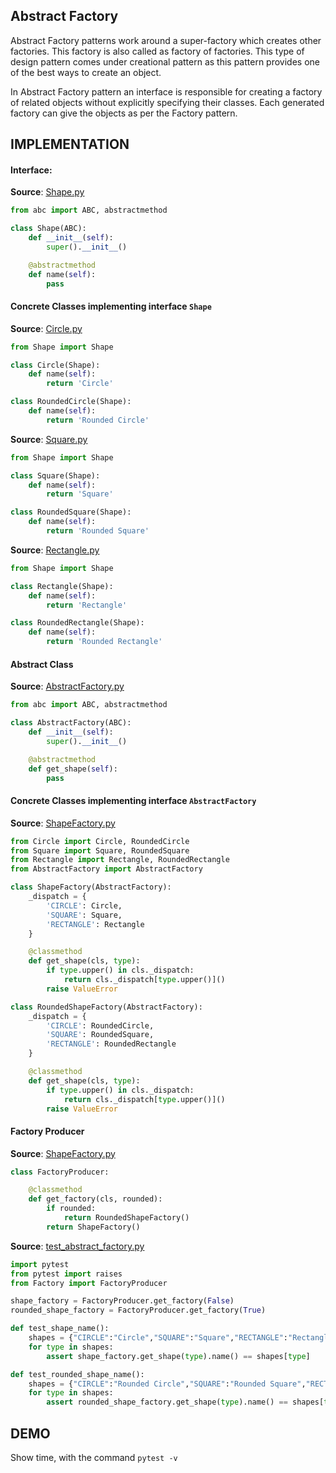 ## Abstract Factory

Abstract Factory patterns  work around a super-factory  which creates
other factories. This factory is also called as factory of factories.
This type of design pattern  comes  under  creational pattern as this
pattern provides one of the best ways to create an object.

In Abstract Factory  pattern an interface is responsible for creating
a factory  of  related  objects  without  explicitly specifying their
classes.  Each  generated  factory  can  give  the objects as per the
Factory pattern.

## IMPLEMENTATION

#### Interface:

**Source**: [Shape.py](https://github.com/manwar/design-patterns-using-python/blob/master/03-abstract-factory/Shape.py)
```python
from abc import ABC, abstractmethod

class Shape(ABC):
    def __init__(self):
        super().__init__()

    @abstractmethod
    def name(self):
        pass
```

#### Concrete Classes implementing interface `Shape`

**Source**: [Circle.py](https://github.com/manwar/design-patterns-using-python/blob/master/03-abstract-factory/Circle.py)
```python
from Shape import Shape

class Circle(Shape):
    def name(self):
        return 'Circle'

class RoundedCircle(Shape):
    def name(self):
        return 'Rounded Circle'
```

**Source**: [Square.py](https://github.com/manwar/design-patterns-using-python/blob/master/03-abstract-factory/Square.py)
```python
from Shape import Shape

class Square(Shape):
    def name(self):
        return 'Square'

class RoundedSquare(Shape):
    def name(self):
        return 'Rounded Square'
```

**Source**: [Rectangle.py](https://github.com/manwar/design-patterns-using-python/blob/master/03-abstract-factory/Rectangle.py)
```python
from Shape import Shape

class Rectangle(Shape):
    def name(self):
        return 'Rectangle'

class RoundedRectangle(Shape):
    def name(self):
        return 'Rounded Rectangle'
```

#### Abstract Class

**Source**: [AbstractFactory.py](https://github.com/manwar/design-patterns-using-python/blob/master/03-abstract-factory/AbstractFactory.py)
```python
from abc import ABC, abstractmethod

class AbstractFactory(ABC):
    def __init__(self):
        super().__init__()

    @abstractmethod
    def get_shape(self):
        pass
```

#### Concrete Classes implementing interface `AbstractFactory`

**Source**: [ShapeFactory.py](https://github.com/manwar/design-patterns-using-python/blob/master/03-abstract-factory/Factory.py)
```python
from Circle import Circle, RoundedCircle
from Square import Square, RoundedSquare
from Rectangle import Rectangle, RoundedRectangle
from AbstractFactory import AbstractFactory

class ShapeFactory(AbstractFactory):
    _dispatch = {
        'CIRCLE': Circle,
        'SQUARE': Square,
        'RECTANGLE': Rectangle
    }

    @classmethod
    def get_shape(cls, type):
        if type.upper() in cls._dispatch:
            return cls._dispatch[type.upper()]()
        raise ValueError

class RoundedShapeFactory(AbstractFactory):
    _dispatch = {
        'CIRCLE': RoundedCircle,
        'SQUARE': RoundedSquare,
        'RECTANGLE': RoundedRectangle
    }

    @classmethod
    def get_shape(cls, type):
        if type.upper() in cls._dispatch:
            return cls._dispatch[type.upper()]()
        raise ValueError
```

#### Factory Producer

**Source**: [ShapeFactory.py](https://github.com/manwar/design-patterns-using-python/blob/master/03-abstract-factory/Factory.py)
```python
class FactoryProducer:

    @classmethod
    def get_factory(cls, rounded):
        if rounded:
            return RoundedShapeFactory()
        return ShapeFactory()
```

**Source**: [test_abstract_factory.py](https://github.com/manwar/design-patterns-using-python/blob/master/03-abstract-factory/test_abstract_factory.py)
```python
import pytest
from pytest import raises
from Factory import FactoryProducer

shape_factory = FactoryProducer.get_factory(False)
rounded_shape_factory = FactoryProducer.get_factory(True)

def test_shape_name():
    shapes = {"CIRCLE":"Circle","SQUARE":"Square","RECTANGLE":"Rectangle"}
    for type in shapes:
        assert shape_factory.get_shape(type).name() == shapes[type]

def test_rounded_shape_name():
    shapes = {"CIRCLE":"Rounded Circle","SQUARE":"Rounded Square","RECTANGLE":"Rounded Rectangle"}
    for type in shapes:
        assert rounded_shape_factory.get_shape(type).name() == shapes[type]
```

## DEMO

Show time, with the command `pytest -v`


